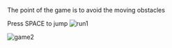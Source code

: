The point of the game is to avoid the moving obstacles

Press SPACE to jump
![run1](https://user-images.githubusercontent.com/111911254/219870050-b10107a9-6897-41c8-b6e2-ecb53e71036e.jpg)


![game2](https://user-images.githubusercontent.com/111911254/219870052-e329c852-b291-421c-9e39-0b913550e9b9.jpg)
